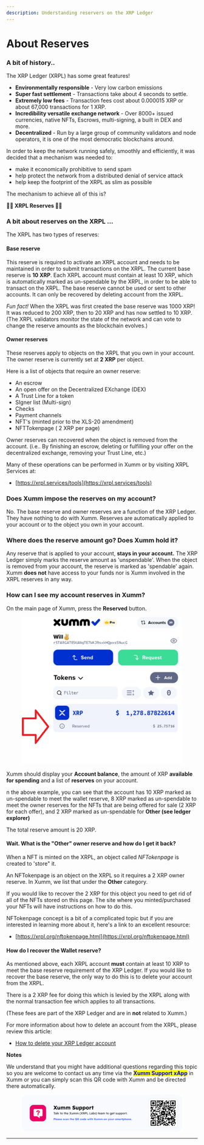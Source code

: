 ```yaml
---
description: Understanding reservers on the XRP Ledger
---
```


# About Reserves

### **A bit of history..**

The XRP Ledger (XRPL) has some great features!

* **Environmentally responsible** - Very low carbon emissions
* **Super fast settlement** - Transactions take about 4 seconds to settle.
* **Extremely low fees** - Transaction fees cost about 0.000015 XRP or about 67,000 transactions for 1 XRP.
* **Incredibility versatile exchange network** - Over 8000+ issued currencies, native NFTs, Escrows, multi-signing, a built in DEX and more.&#x20;
* **Decentralized** - Run by a large group of community validators and node operators, it is one of the most democratic blockchains around.

In order to keep the network running safely, smoothly and efficiently, it was decided that a mechanism was needed to:

* make it economically prohibitive to send spam
* help protect the network from a distributed denial of service attack
* help keep the footprint of the XRPL as slim as possible

The mechanism to achieve all of this is?

**🎉🎉 XRPL Reserves  🎉🎉**

### &#x20;**A bit about reserves on the XRPL ...**

The XRPL has two types of reserves:

#### **Base reserve**

This reserve is required to activate an XRPL account and needs to be maintained in order to submit transactions on the XRPL. The current base reserve is **10 XRP**. Each XRPL account must contain at least 10 XRP, which is automatically marked as un-spendable by the XRPL, in order to be able to transact on the XRPL. The base reserve cannot be used or sent to other accounts. It can only be recovered by deleting account from the XRPL.

_Fun fact!_ When the XRPL was first created the base reserve was 1000 XRP! It was reduced to 200 XRP, then to 20 XRP and has now settled to 10 XRP. (The XRPL validators monitor the state of the network and can vote to change the reserve amounts as the blockchain evolves.)&#x20;

&#x20;

#### **Owner reserves**

These reserves apply to objects on the XRPL that you own in your account. The owner reserve is currently set at **2 XRP** per object.

Here is a list of objects that require an owner reserve:

* An escrow
* An open offer on the Decentralized EXchange (DEX)
* A Trust Line for a token
* SIgner list (Multi-sign)
* Checks
* Payment channels
* NFT's (minted prior to the XLS-20 amendment)
* NFTTokenpage ( 2 XRP per page)

Owner reserves can recovered when the object is removed from the account. (i.e.. By finishing an escrow, deleting or fulfilling your offer on the decentralized exchange, removing your Trust Line, etc.)

Many of these operations can be performed in Xumm or by visiting XRPL Services at:

* [https://xrpl.services/tools](https://xrpl.services/tools)

### **Does Xumm impose the reserves on my account?**

No. The base reserve and owner reserves are a function of the XRP Ledger. They have nothing to do with Xumm. Reserves are automatically applied to your account or to the object you own in your account.

### **Where does the reserve amount go? Does Xumm hold it?**

Any reserve that is applied to your account, **stays in your account.** The XRP Ledger simply marks the reserve amount as 'unspendable'. When the object is removed from your account, the reserve is marked as 'spendable' again. Xumm **does not** have access to your funds nor is Xumm involved in the XRPL reserves in any way.

### &#x20;**How can I see my account reserves in Xumm?**

On the main page of Xumm, press the **Reserved** button.

<figure><img src="../../.gitbook/assets/v24 - Reserves -1.png" alt=""><figcaption></figcaption></figure>

Xumm should display your **Account balance**, the amount of XRP **available for spending** and a list of **reserves** on your account.

n the above example, you can see that the account has 10 XRP marked as un-spendable to meet the wallet reserve, 8 XRP marked as un-spendable to meet the owner reserves for the NFTs that are being offered for sale (2 XRP for each offer), and 2 XRP marked as un-spendable for **Other (see ledger explorer)**&#x20;

The total reserve amount is 20 XRP.

&#x20;

#### **Wait. What is the "Other" owner reserve and how do I get it back?**

When a NFT is minted on the XRPL, an object called _NFTokenpage_ is created to 'store" it.

An NFTokenpage is an object on the XRPL so it requires a 2 XRP owner reserve. In Xumm, we list that under the **Other** category.

If you would like to recover the 2 XRP for this object you need to get rid of all of the NFTs stored on this page. The site where you minted/purchased your NFTs will have instructions on how to do this.

NFTokenpage concept is a bit of a complicated topic but if you are interested in learning more about it, here's a link to an excellent resource:

* [https://xrpl.org/nftokenpage.html](https://xrpl.org/nftokenpage.html)

#### **How do I recover the Wallet reserve?**

As mentioned above, each XRPL account **must** contain at least 10 XRP to meet the base reserve requirement of the XRP Ledger. If you would like to recover the base reserve, the only way to do this is to delete your account from the XRPL.

There is a 2 XRP fee for doing this which is levied by the XRPL along with the normal transaction fee which applies to all transactions.

(These fees are part of the XRP Ledger and are in **not** related to Xumm.)

For more information about how to delete an account from the XRPL, please review this article:

* [How to delete your XRP Ledger account](https://support.xumm.app/hc/en-us/articles/360018166359)

&#x20;**Notes**

We understand that you might have additional questions regarding this topic so you are welcome to contact us any time via the <mark style="color:blue;">**Xumm Support xApp**</mark> in Xumm or you can simply scan this QR code with Xumm and be directed there automatically.

<figure><img src="../../.gitbook/assets/Support banner Xumm.png" alt=""><figcaption></figcaption></figure>

****

